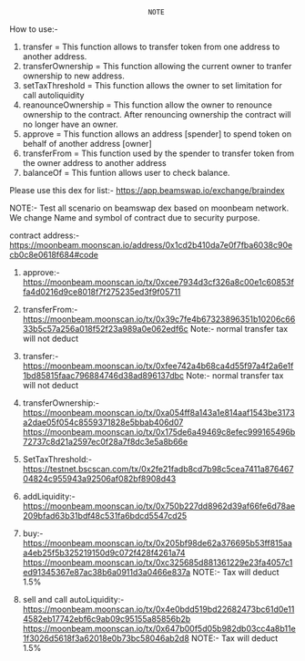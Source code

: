                                       NOTE
  How to use:-
1. transfer = This function allows to transfer token from one address to another address.
2. transferOwnership = This function allowing the current owner to tranfer ownership to new address.
3. setTaxThreshold = This function allows the owner to set limitation for call autoliquidity
4. reanounceOwnership = This function allow the owner to renounce ownership to the contract. After renouncing ownership the contract will no longer have an owner.
5. approve = This function allows an address  [spender] to spend token on behalf of another address [owner]
6. transferFrom = This function used by the spender to transfer token from the owner address to another address
7. balanceOf = This funtion allows user to check balance.



Please use this dex for list:- https://app.beamswap.io/exchange/braindex

NOTE:- Test all scenario on beamswap dex based on moonbeam network.
We change Name and symbol of contract due to security purpose.

contract address:- https://moonbeam.moonscan.io/address/0x1cd2b410da7e0f7fba6038c90ecb0c8e0618f684#code 

1. approve:-       https://moonbeam.moonscan.io/tx/0xcee7934d3cf326a8c00e1c60853ffa4d0216d9ce8018f7f275235ed3f9f05711
                  
2. transferFrom:-  https://moonbeam.moonscan.io/tx/0x39c7fe4b67323896351b10206c6633b5c57a256a018f52f23a989a0e062edf6c 
                     Note:- normal transfer tax will not deduct
 
 3. transfer:-     https://moonbeam.moonscan.io/tx/0xfee742a4b68ca4d55f97a4f2a6e1f1bd85815faac796884746d38ad896137dbc
                    Note:- normal transfer tax will not deduct

4.  transferOwnership:- https://moonbeam.moonscan.io/tx/0xa054ff8a143a1e814aaf1543be3173a2dae05f054c8559371828e5bbab406d07
                        https://moonbeam.moonscan.io/tx/0x175de6a49469c8efec999165496b72737c8d21a2597ec0f28a7f8dc3e5a8b66e

5. SetTaxThreshold:-   https://testnet.bscscan.com/tx/0x2fe21fadb8cd7b98c5cea7411a87646704824c955943a92506af082bf8908d43

6. addLiquidity:-      https://moonbeam.moonscan.io/tx/0x750b227dd8962d39af66fe6d78ae209bfad63b31bdf48c531fa6bdcd5547cd25


8. buy:-   https://moonbeam.moonscan.io/tx/0x205bf98de62a376695b53ff815aaa4eb25f5b325219150d9c072f428f4261a74 
           https://moonbeam.moonscan.io/tx/0xc325685d881361229e23fa4057c1ed91345367e87ac38b6a0911d3a0466e837a
            NOTE:- Tax will deduct 1.5%

9. sell and call autoLiquidity:-   https://moonbeam.moonscan.io/tx/0x4e0bdd519bd22682473bc61d0e114582eb17742ebf6c9ab09c95155a85856b2b
                                   https://moonbeam.moonscan.io/tx/0x647b00f5d05b982db03cc4a8b11e1f3026d5618f3a62018e0b73bc58046ab2d8
            NOTE:- Tax will deduct 1.5%




